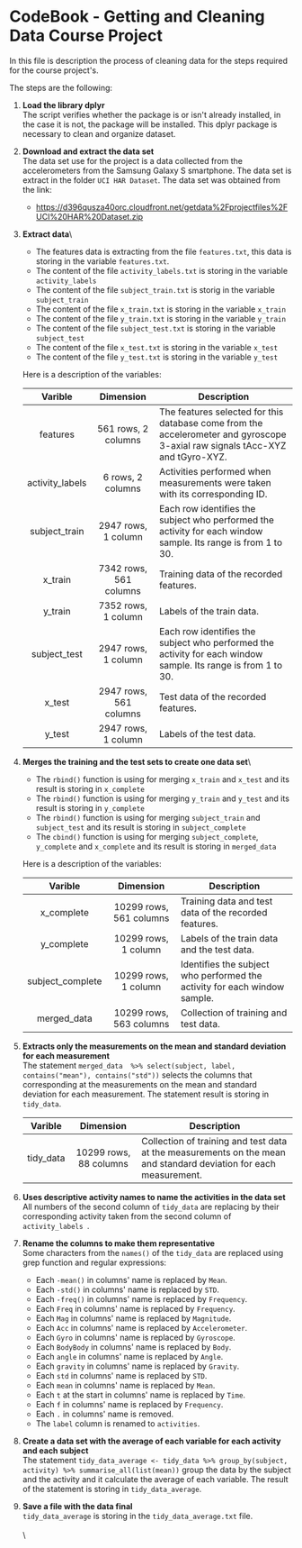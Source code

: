 # CodeBook - Getting and Cleaning Data Course Project

In this file is description the process of cleaning data for the steps required for the course project's.

The steps are the following:

1. **Load the library dplyr** \
The script verifies whether the  package is or isn't already installed, in the case it is not, the package will be installed. This dplyr package is necessary to clean and organize dataset.

2. **Download and extract the data set** \
The data set use for the project is a data collected from the accelerometers from the Samsung Galaxy S smartphone. The data set is extract in the folder `UCI HAR Dataset`. The data set  was obtained from the link: 
    + https://d396qusza40orc.cloudfront.net/getdata%2Fprojectfiles%2FUCI%20HAR%20Dataset.zip 

3. **Extract data**\
    * The features data is extracting from the file `features.txt`, this data is storing in the
variable `features.txt`.
    * The content of the file `activity_labels.txt` is storing in the variable `activity_labels`
    * The content of the file `subject_train.txt` is storig in the variable `subject_train`
    * The content of the file `x_train.txt` is storing in the variable `x_train`
    * The content of the file `y_train.txt` is storing in the variable `y_train`
    * The content of the file `subject_test.txt` is storing in the variable `subject_test`
    * The content of the file `x_test.txt` is storing in the variable `x_test`
    * The content of the file `y_test.txt` is storing in the variable `y_test`
    
    Here is a description of the variables:
    
    |     Varible     |        Dimension        | Description                                                                       |
    | :-------------: | :---------------------: | --------------------------------------------------------------------------------- |
    | features        | 561 rows, 2 columns     | The features selected for this database come from the accelerometer and gyroscope 3-axial raw signals tAcc-XYZ and tGyro-XYZ. |
    | activity_labels | 6 rows, 2 columns       | Activities performed when measurements were taken with its corresponding ID. |
    | subject_train   | 2947 rows, 1 column     | Each row identifies the subject who performed the activity for each window sample. Its range is from 1 to 30. |
    | x_train         | 7342 rows, 561 columns  | Training data of the  recorded features. |
    | y_train         | 7352 rows, 1 column     | Labels of the train data. |
    | subject_test    | 2947 rows, 1 column     | Each row identifies the subject who performed the activity for each window sample. Its range is from 1 to 30. |
    | x_test          | 2947 rows, 561 columns  | Test data of the  recorded features. |
    | y_test          | 2947 rows, 1 column     | Labels of the test data. |
    
4. **Merges the training and the test sets to create one data set**\
    * The `rbind()` function is using for merging `x_train` and `x_test` and its result is storing in `x_complete`
    * The `rbind()` function is using for merging `y_train` and `y_test` and its result is storing in `y_complete`
    * The `rbind()` function is using for merging `subject_train` and `subject_test` and its result is storing in `subject_complete`
    * The `cbind()` function is using for merging `subject_complete`, `y_complete` and `x_complete` and its result is storing in `merged_data`
    
    Here is a description of the variables:
    
    |     Varible      |        Dimension        | Description                                                                 |
    | :--------------: | :---------------------: | --------------------------------------------------------------------------- |
    | x_complete       | 10299 rows, 561 columns | Training data and test data of the recorded features.                       |
    | y_complete       | 10299 rows, 1 column    | Labels of the train data and the test data.                                 |
    | subject_complete | 10299 rows, 1 column    | Identifies the subject who performed the activity for each window sample.   |
    | merged_data      | 10299 rows, 563 columns | Collection of training and test data.                                       |
    
5. **Extracts only the measurements on the mean and standard deviation for each measurement**\
The statement `merged_data  %>% select(subject, label, contains("mean"), contains("std"))` selects the columns that corresponding at the measurements on the mean and standard deviation for each measurement. The statement result is storing in `tidy_data`.

    |     Varible      |        Dimension        | Description                                                                 |
    | :--------------: | :---------------------: | --------------------------------------------------------------------------- |
    | tidy_data        | 10299 rows, 88 columns  | Collection of training and test data at the measurements on the mean and standard deviation  for each measurement. |

6. **Uses descriptive activity names to name the activities in the data set**\
All numbers of the second column of `tidy_data` are replacing by their corresponding activity taken from the second column of  `activity_labels `.

7. **Rename the columns to make them representative** \
Some characters from the `names()` of the `tidy_data` are replaced using grep function and regular expressions: 
    * Each `-mean()` in columns' name is replaced by `Mean`.
    * Each `-std()` in columns' name is replaced by `STD`.
    * Each `-freq()` in columns' name is replaced by `Frequency`.
    * Each `Freq` in columns' name is replaced by `Frequency`.
    * Each `Mag` in columns' name is replaced by `Magnitude`.
    * Each `Acc` in columns' name is replaced by `Accelerometer`.
    * Each `Gyro` in columns' name is replaced by `Gyroscope`.
    * Each `BodyBody` in columns' name is replaced by `Body`.
    * Each `angle` in columns' name is replaced by `Angle`.
    * Each `gravity` in columns' name is replaced by `Gravity`.
    * Each `std` in columns' name is replaced by `STD`.
    * Each `mean` in columns' name is replaced by `Mean`.
    * Each `t` at the start in columns' name is replaced by `Time`.
    * Each `f` in columns' name is replaced by `Frequency`.
    * Each `.` in columns' name is removed.
    * The `label` column is renamed to `activities`.

8. **Create a data set with the average of each variable for each activity and each subject**\
The statement `tidy_data_average <- tidy_data %>% group_by(subject, activity) %>% summarise_all(list(mean))` group the data by the subject and the activity and it calculate the average of each variable. The result of the statement is storing in `tidy_data_average`.
    
9. **Save a file with the data final**\
`tidy_data_average` is storing in the `tidy_data_average.txt` file.
 \
 \
 \
    

    
